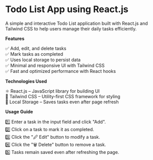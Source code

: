 #  Todo List App using React.js

A simple and interactive Todo List application built with React.js and Tailwind CSS to help users manage their daily tasks efficiently.

**Features**  

✅ Add, edit, and delete tasks  
✅ Mark tasks as completed  
✅ Uses local storage to persist data  
✅ Minimal and responsive UI with Tailwind CSS  
✅ Fast and optimized performance with React hooks  

**Technologies Used**  

⚛ React.js – JavaScript library for building UI  
🎨 Tailwind CSS – Utility-first CSS framework for styling  
💾 Local Storage – Saves tasks even after page refresh  

**Usage Guide**  

1️⃣ Enter a task in the input field and click "Add".  
2️⃣ Click on a task to mark it as completed.  
3️⃣ Click the "🖉 Edit" button to modify a task.  
4️⃣ Click the "🗑 Delete" button to remove a task.  
5️⃣ Tasks remain saved even after refreshing the page.  

